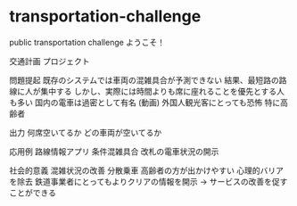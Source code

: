 # transportation-challenge
public transportation challenge
ようこそ！

交通計画 プロジェクト

問題提起
	既存のシステムでは車両の混雑具合が予測できない
	結果、最短路の路線に人が集中する
	しかし、実際には時間よりも席に座れることを優先とする人も多い
	国内の電車は過密として有名 (動画)
	外国人観光客にとっても恐怖
 	特に高齢者

出力
 何席空いてるか
 どの車両が空いてるか

応用例
 路線情報アプリ 条件混雑具合
 改札の電車状況の開示
 
社会的意義
 混雑状況の改善
 分散乗車
 高齢者の方が出かけやすい
  心理的バリアを除去
 鉄道事業者にとってもよりクリアの情報を開示 -> サービスの改善を促すことができる

